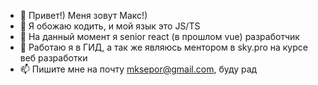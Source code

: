 - 👋 Привет!) Меня зовут Макс!)
- 👀 Я обожаю кодить, и мой язык это JS/TS
- 🌱 На данный момент я senior react (в прошлом vue) разработчик
- 💞️ Работаю я в ГИД, а так же являюсь ментором в sky.pro на курсе веб разработки
- 📫 Пишите мне на почту mksepor@gmail.com, буду рад
